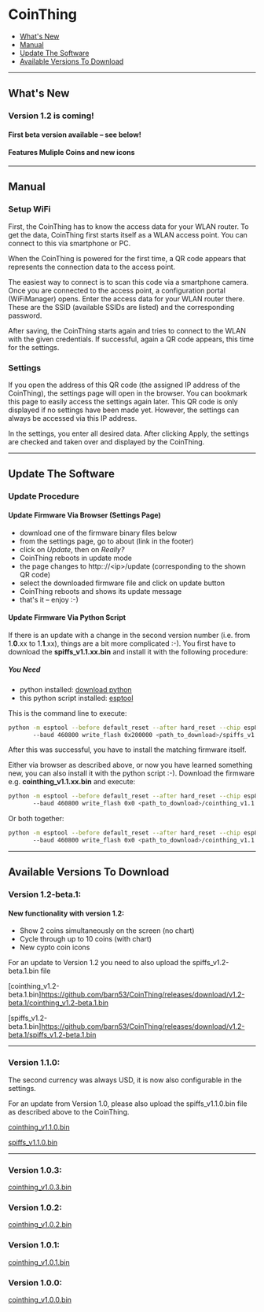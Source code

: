 # CoinThing

- [What's New](#whats-new)
- [Manual](#manual)
- [Update The Software](#update-the-software)
- [Available Versions To Download](#available-versions-to-download)

-------

## What's New

### Version 1.2 is coming!

#### First beta version available &ndash; see below!

#### Features Muliple Coins and new icons

-------

## Manual
### Setup WiFi
First, the CoinThing has to know the access data for your WLAN router.
To get the data, CoinThing first starts itself as a WLAN access point. You can connect to this via smartphone or PC.

When the CoinThing is powered for the first time, a QR code appears that represents the connection data to the access point.

The easiest way to connect is to scan this code via a smartphone camera. Once you are connected to the access point, a configuration portal (WiFiManager) opens. Enter the access data for your WLAN router there. These are the SSID (available SSIDs are listed) and the corresponding password.

After saving, the CoinThing starts again and tries to connect to the WLAN with the given credentials. If successful, again a QR code appears, this time for the settings.

### Settings
If you open the address of this QR code (the assigned IP address of the CoinThing), the settings page will open in the browser. 
You can bookmark this page to easily access the settings again later.
This QR code is only displayed if no settings have been made yet. However, the settings can always be accessed via this IP address.

In the settings, you enter all desired data. After clicking Apply, the settings are checked and taken over and displayed by the CoinThing.

-------

## Update The Software
### Update Procedure
#### Update Firmware Via Browser (Settings Page)
- download one of the firmware binary files below
- from the settings page, go to about (link in the footer)
- click on _Update_, then on _Really?_
- CoinThing reboots in update mode
- the page changes to http:://&lt;ip&gt;/update (corresponding to the shown QR code)
- select the downloaded firmware file and click on update button
- CoinThing reboots and shows its update message
- that's it – enjoy :-)

#### Update Firmware Via Python Script
If there is an update with a change in the second version number (i.e. from 1.__0__.xx to 1.__1__.xx), things are a bit more complicated :-).
You first have to download the __spiffs_v1.1.xx.bin__ and install it with the following procedure:

##### You Need
- python installed: [download python](https://www.python.org/downloads/)
- this python script installed: [esptool](https://github.com/espressif/esptool)

This is the command line to execute:
```bash
python -m esptool --before default_reset --after hard_reset --chip esp8266
       --baud 460800 write_flash 0x200000 <path_to_download>/spiffs_v1.1.xx.bin
```

After this was successful, you have to install the matching firmware itself.

Either via browser as described above, or now you have learned something new, you can also install it with the python script :-).
Download the firmware e.g. __cointhing_v1.1.xx.bin__ and execute:
```bash
python -m esptool --before default_reset --after hard_reset --chip esp8266
       --baud 460800 write_flash 0x0 <path_to_download>/cointhing_v1.1.xx.bin 
```

Or both together:
```bash
python -m esptool --before default_reset --after hard_reset --chip esp8266
       --baud 460800 write_flash 0x0 <path_to_download>/cointhing_v1.1.xx.bin 0x200000 <path_to_download>/spiffs_v1.1.xx.bin
```

-------

## Available Versions To Download

### Version 1.2-beta.1:
#### New functionality with version 1.2:
- Show 2 coins simultaneously on the screen (no chart)
- Cycle through up to 10 coins (with chart)
- New cypto coin icons

For an update to Version 1.2 you need to also upload the spiffs_v1.2-beta.1.bin file

[cointhing_v1.2-beta.1.bin]https://github.com/barn53/CoinThing/releases/download/v1.2-beta.1/cointhing_v1.2-beta.1.bin

[spiffs_v1.2-beta.1.bin]https://github.com/barn53/CoinThing/releases/download/v1.2-beta.1/spiffs_v1.2-beta.1.bin

-------

### Version 1.1.0:
The second currency was always USD, it is now also configurable in the settings.

For an update from Version 1.0, please also upload the spiffs_v1.1.0.bin file as described above to the CoinThing.

[cointhing_v1.1.0.bin](https://github.com/barn53/CoinThing/releases/download/v1.1.0/cointhing_v1.1.0.bin)

[spiffs_v1.1.0.bin](https://github.com/barn53/CoinThing/releases/download/v1.1.0/spiffs_v1.1.0.bin)

-------

### Version 1.0.3:

[cointhing_v1.0.3.bin](https://github.com/barn53/CoinThing/releases/download/v1.0.3/cointhing_v1.0.3.bin)

### Version 1.0.2:

[cointhing_v1.0.2.bin](https://github.com/barn53/CoinThing/releases/download/v1.0.2/cointhing_v1.0.2.bin)

### Version 1.0.1:

[cointhing_v1.0.1.bin](https://github.com/barn53/CoinThing/releases/download/v1.0.1/cointhing_v1.0.1.bin)

### Version 1.0.0:

[cointhing_v1.0.0.bin](https://github.com/barn53/CoinThing/releases/download/v1.0.0/cointhing_v1.0.0.bin)

